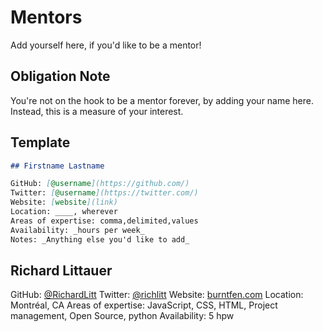 # Mentors

Add yourself here, if you'd like to be a mentor!

## Obligation Note

You're not on the hook to be a mentor forever, by adding your name here. Instead, this is a measure of your interest.

## Template

```md
## Firstname Lastname

GitHub: [@username](https://github.com/)
Twitter: [@username](https://twitter.com/)
Website: [website](link)
Location: ____, wherever
Areas of expertise: comma,delimited,values
Availability: _hours per week_
Notes: _Anything else you'd like to add_
```

## Richard Littauer

GitHub: [@RichardLitt](https://github.com/RichardLitt)
Twitter: [@richlitt](https://twitter.com/richlitt)
Website: [burntfen.com](https://burntfen.com)
Location: Montréal, CA
Areas of expertise: JavaScript, CSS, HTML, Project management, Open Source, python
Availability: 5 hpw
